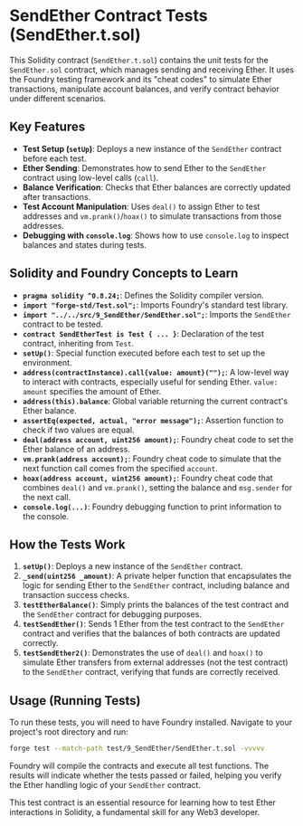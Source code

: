 # SendEther Contract Tests (SendEther.t.sol)

This Solidity contract (`SendEther.t.sol`) contains the unit tests for the `SendEther.sol` contract, which manages sending and receiving Ether. It uses the Foundry testing framework and its "cheat codes" to simulate Ether transactions, manipulate account balances, and verify contract behavior under different scenarios.

## Key Features

*   **Test Setup (`setUp`)**: Deploys a new instance of the `SendEther` contract before each test.
*   **Ether Sending**: Demonstrates how to send Ether to the `SendEther` contract using low-level calls (`call`).
*   **Balance Verification**: Checks that Ether balances are correctly updated after transactions.
*   **Test Account Manipulation**: Uses `deal()` to assign Ether to test addresses and `vm.prank()`/`hoax()` to simulate transactions from those addresses.
*   **Debugging with `console.log`**: Shows how to use `console.log` to inspect balances and states during tests.

## Solidity and Foundry Concepts to Learn

*   **`pragma solidity ^0.8.24;`**: Defines the Solidity compiler version.
*   **`import "forge-std/Test.sol";`**: Imports Foundry's standard test library.
*   **`import "../../src/9_SendEther/SendEther.sol";`**: Imports the `SendEther` contract to be tested.
*   **`contract SendEtherTest is Test { ... }`**: Declaration of the test contract, inheriting from `Test`.
*   **`setUp()`**: Special function executed before each test to set up the environment.
*   **`address(contractInstance).call{value: amount}("");`**: A low-level way to interact with contracts, especially useful for sending Ether. `value: amount` specifies the amount of Ether.
*   **`address(this).balance`**: Global variable returning the current contract's Ether balance.
*   **`assertEq(expected, actual, "error message");`**: Assertion function to check if two values are equal.
*   **`deal(address account, uint256 amount);`**: Foundry cheat code to set the Ether balance of an address.
*   **`vm.prank(address account);`**: Foundry cheat code to simulate that the next function call comes from the specified `account`.
*   **`hoax(address account, uint256 amount);`**: Foundry cheat code that combines `deal()` and `vm.prank()`, setting the balance and `msg.sender` for the next call.
*   **`console.log(...)`**: Foundry debugging function to print information to the console.

## How the Tests Work

1.  **`setUp()`**: Deploys a new instance of the `SendEther` contract.
2.  **`_send(uint256 _amount)`**: A private helper function that encapsulates the logic for sending Ether to the `SendEther` contract, including balance and transaction success checks.
3.  **`testEtherBalance()`**: Simply prints the balances of the test contract and the `SendEther` contract for debugging purposes.
4.  **`testSendEther()`**: Sends 1 Ether from the test contract to the `SendEther` contract and verifies that the balances of both contracts are updated correctly.
5.  **`testSendEther2()`**: Demonstrates the use of `deal()` and `hoax()` to simulate Ether transfers from external addresses (not the test contract) to the `SendEther` contract, verifying that funds are correctly received.

## Usage (Running Tests)

To run these tests, you will need to have Foundry installed. Navigate to your project's root directory and run:

```bash
forge test --match-path test/9_SendEther/SendEther.t.sol -vvvvv
```

Foundry will compile the contracts and execute all test functions. The results will indicate whether the tests passed or failed, helping you verify the Ether handling logic of your `SendEther` contract.

This test contract is an essential resource for learning how to test Ether interactions in Solidity, a fundamental skill for any Web3 developer.
